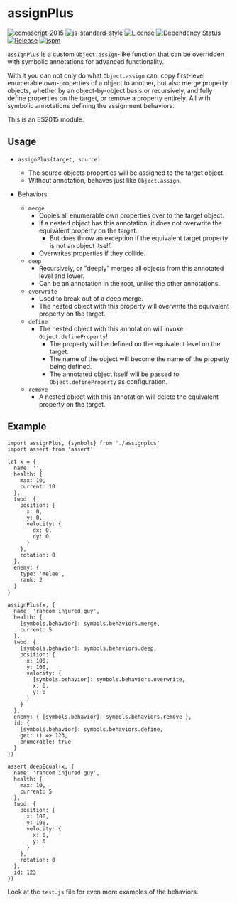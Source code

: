 # assignPlus

[![ecmascript-2015](https://img.shields.io/badge/es-2015-green.svg?style=flat)](http://www.ecma-international.org/publications/standards/Ecma-262.htm)
[![js-standard-style](https://img.shields.io/badge/code%20style-standard-green.svg?style=flat)](https://github.com/feross/standard)
[![License](http://img.shields.io/badge/license-mit-green.svg?style=flat)](https://github.com/lahuan/lahuanjs-com-events/blob/master/LICENSE)
[![Dependency Status](https://david-dm.org/5310/assignplus.svg)](https://david-dm.org/5310/assignplus)
[![Release](http://img.shields.io/badge/release-v0.1.0-orange.svg?style=flat)](https://github.com/5310/assignplus/releases)
[![jspm](https://img.shields.io/badge/jspm-github:5310/assignplus-blue.svg?style=flat)](http://jspm.io)

`assignPlus` is a custom `Object.assign`-like function that can be overridden with symbolic annotations for advanced functionality.

With it you can not only do what `Object.assign` can, copy first-level enumerable own-properties of a object to another, but also merge property objects, whether by an object-by-object basis or recursively, and fully define properties on the target, or remove a property entirely. All with symbolic annotations defining the assignment behaviors.

This is an ES2015 module.

## Usage

- `assignPlus(target, source)`
  - The source objects properties will be assigned to the target object.
  - Without annotation, behaves just like `Object.assign`.

- Behaviors:
  - `merge`
    - Copies all enumerable own properties over to the target object.
    - If a nested object has this annotation, it does not overwrite the equivalent property on the target.
      - But does throw an exception if the equivalent target property is not an object itself.
    - Overwrites properties if they collide.
  - `deep`
    - Recursively, or "deeply" merges all objects from this annotated level and lower.
    - Can be an annotation in the root, unlike the other annotations.
  - `overwrite`
    - Used to break out of a deep merge.
    - The nested object with this property will overwrite the equivalent property on the target.
  - `define`
    - The nested object with this annotation will invoke `Object.defineProperty`!
      - The property will be defined on the equivalent level on the target.
      - The name of the object will become the name of the property being defined.
      - The annotated object itself will be passed to `Object.defineProperty` as configuration.
  - `remove`
    - A nested object with this annotation will delete the equivalent property on the target.

## Example
```
import assignPlus, {symbols} from './assignplus'
import assert from 'assert'

let x = {
  name: '',
  health: {
    max: 10,
    current: 10
  },
  twod: {
    position: {
      x: 0,
      y: 0,
      velocity: {
        dx: 0,
        dy: 0
      }
    },
    rotation: 0
  },
  enemy: {
    type: 'melee',
    rank: 2
  }
}

assignPlus(x, {
  name: 'random injured guy',
  health: {
    [symbols.behavior]: symbols.behaviors.merge,
    current: 5
  },
  twod: {
    [symbols.behavior]: symbols.behaviors.deep,
    position: {
      x: 100,
      y: 100,
      velocity: {
        [symbols.behavior]: symbols.behaviors.overwrite,
        x: 0,
        y: 0
      }
    }
  },
  enemy: { [symbols.behavior]: symbols.behaviors.remove },
  id: {
    [symbols.behavior]: symbols.behaviors.define,
    get: () => 123,
    enumerable: true
  }
})

assert.deepEqual(x, {
  name: 'random injured guy',
  health: {
    max: 10,
    current: 5
  },
  twod: {
    position: {
      x: 100,
      y: 100,
      velocity: {
        x: 0,
        y: 0
      }
    },
    rotation: 0
  },
  id: 123
})
```
Look at the `test.js` file for even more examples of the behaviors.
